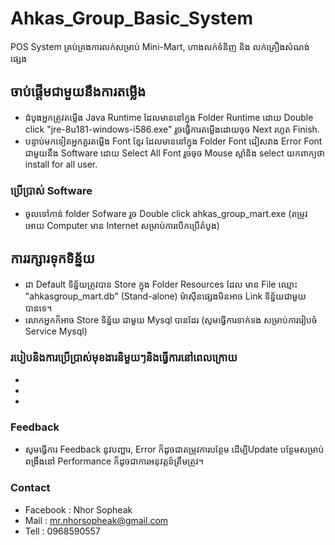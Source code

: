 # Ahkas_Group_Basic_System

POS System គ្រប់គ្រងការលក់សម្រាប់ Mini-Mart, ហាងលក់ទំនិញ និង លក់គ្រឿងសំណង់ ផ្សេង 

## ចាប់ផ្តើមជាមួយនឹងការតម្លើង

* ដំបូងអ្នកត្រូវតម្លើង Java Runtime ដែលមាននៅក្នុង Folder Runtime ដោយ Double click "jre-8u181-windows-i586.exe" រួចធ្វើការតម្លើងដោយចុច Next រហូត Finish.
* បន្ទាប់មកទៀតអ្នកគួរតម្លើង Font ខ្មែរ ដែលមាននៅក្នុង Folder Font ជៀសវាង Error Font ជាមួយនឹង Software  ដោយ Select All Font រួចចុច Mouse ស្តាំនិង select យកពាក្យថា install for all user.

### ប្រើប្រាស់ Software

* ចូលទៅកាន់ folder Sofware រួច Double click ahkas_group_mart.exe (តម្រូវអោយ Computer មាន Internet សម្រាប់ការបើកប្រើតំបូង) 

## ការរក្សារទុកទិន្ន័យ

* ជា Default ទិន្ន័យត្រូវបាន Store ក្នុង Folder Resources ដែល មាន File ឈ្មោះ "ahkasgroup_mart.db" (Stand-alone) ម៉ាស៊ីនផ្សេងមិនអាច Link ទិន្ន័យជាមួយបានទេ។
* លោកអ្នកក៏អាច Store ទិន្ន័យ ជាមួយ Mysql បានដែរ (សូមធ្វើការទាក់ទង សម្រាប់ការរៀបចំ Service Mysql)

### របៀបនិងការប្រើប្រាស់មុខងារនិមួយៗនិងធ្វើការនៅពេលក្រោយ

*
*
*

### Feedback
* សូមធ្វើការ Feedback នូវបញ្ហារ, Error ក៏ដូចជាតម្រូវការបន្ថែម ដើម្បីUpdate បន្ថែមសម្រាប់ពង្រឹងនៅ Performance ក៏ដូចជាការអនុវត្តន៍ត្រឹមត្រូវ។

### Contact
* Facebook : Nhor Sopheak
* Mail : mr.nhorsopheak@gmail.com
* Tell : 0968590557
